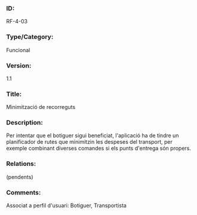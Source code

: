### ID:
RF-4-03
### Type/Category:
Funcional
### Version:
1.1
### Title:
Minimització de recorreguts
### Description:
Per intentar que el botiguer sigui beneficiat, l'aplicació ha de tindre un planificador de rutes que minimitzin les despeses del transport, per exemple combinant diverses comandes si els punts d'entrega són propers.
### Relations:
(pendents)
### Comments:
Associat a perfil d'usuari: Botiguer, Transportista
